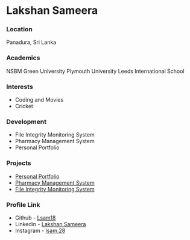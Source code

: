 # Lakshan Sameera

### Location

Panadura, Sri Lanka

### Academics

NSBM Green University
Plymouth University
Leeds International School

### Interests

- Coding and Movies 
- Cricket 

### Development

- File Integrity Monitoring System
- Pharmacy Management System
- Personal Portfolio

### Projects

- [Personal Portfolio](https://github.com/Lsam18/Lsam.Code.git)
- [Pharmacy Management System](https://github.com/Lsam18/Goodness_Pharmacy.git)
- [File Integrity Monitoring System](https://github.com/Lsam18/FIM-System.git)

### Profile Link

- Github - [Lsam18](https://github.com/Lsam18)
- Linkedin - [Lakshan Sameera](https://www.linkedin.com/in/lsam/)
- Instagram - [lsam.28](https://www.instagram.com/lsam.28/)
